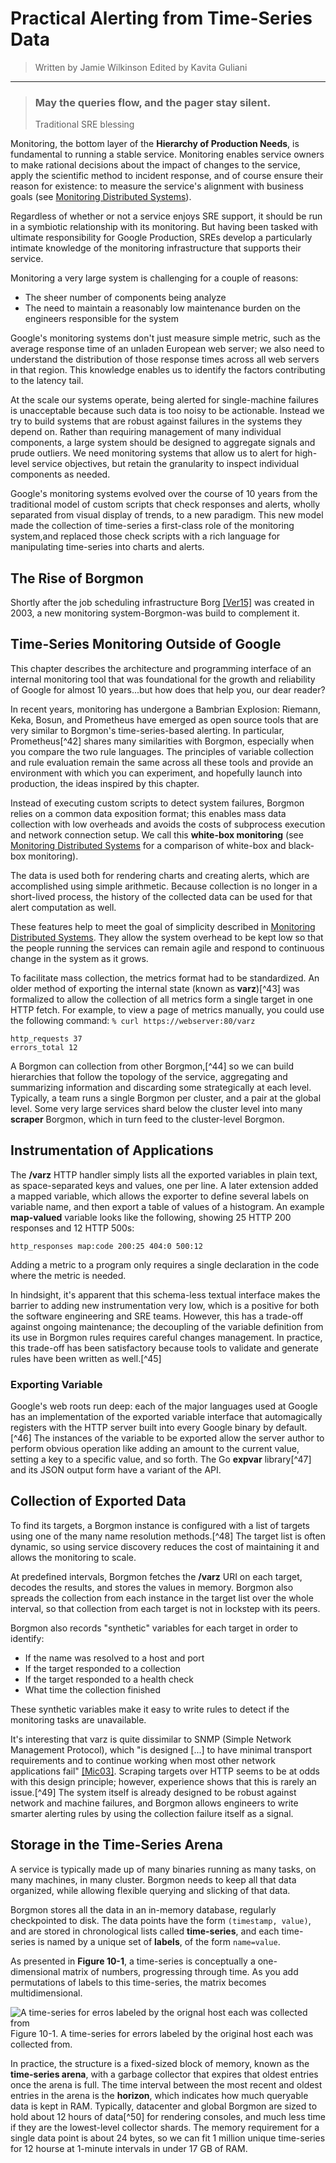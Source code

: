 # Practical Alerting from Time-Series Data

> Written by Jamie Wilkinson
> Edited by Kavita Guliani

---

> ### May the queries flow, and the pager stay silent.
>
>  Traditional SRE blessing

Monitoring, the bottom layer of the **Hierarchy of Production Needs**,
is fundamental to running a stable service. Monitoring enables service
owners to make rational decisions about the impact of changes to the
service, apply the scientific method to incident response, and of course
ensure their reason for existence: to measure the service's alignment
with business goals (see [Monitoring Distributed
Systems](https://sre.google/sre-book/monitoring-distributed-systems/)).

Regardless of whether or not a service enjoys SRE support, it should be
run in a symbiotic relationship with its monitoring. But having been
tasked with ultimate responsibility for Google Production, SREs develop
a particularly intimate knowledge of the monitoring infrastructure that
supports their service.

Monitoring a very large system is challenging for a couple of reasons:

* The sheer number of components being analyze
* The need to maintain a reasonably low maintenance burden on the
  engineers responsible for the system

Google's monitoring systems don't just measure simple metric, such as
the average response time of an unladen European web server; we also
need to understand the distribution of those response times across all
web servers in that region. This knowledge enables us to identify the
factors contributing to the latency tail.

At the scale our systems operate, being alerted for single-machine
failures is unacceptable because such data is too noisy to be
actionable. Instead we try to build systems that are robust against
failures in the systems they depend on. Rather than requiring management
of many individual components, a large system should be designed to
aggregate signals and prude outliers. We need monitoring systems that
allow us to alert for high-level service objectives, but retain the
granularity to inspect individual components as needed.

Google's monitoring systems evolved over the course of 10 years from the
traditional model of custom scripts that check responses and alerts,
wholly separated from visual display of trends, to a new paradigm. This
new model made the collection of time-series a first-class role of the
monitoring system,and replaced those check scripts with a rich language
for manipulating time-series into charts and alerts.

## The Rise of Borgmon

Shortly after the job scheduling infrastructure Borg
[[Ver15]](https://sre.google/sre-book/bibliography#Ver15) was created in
2003, a new monitoring system-Borgmon-was build to complement it.

## Time-Series Monitoring Outside of Google

This chapter describes the architecture and programming interface of an
internal monitoring tool that was foundational for the growth and
reliability of Google for almost 10 years...but how does that help you,
our dear reader?

In recent years, monitoring has undergone a Bambrian Explosion: Riemann,
Keka, Bosun, and Prometheus have emerged as open source tools that are
very similar to Borgmon's time-series-based alerting. In particular,
Prometheus[^42] shares many similarities with Borgmon, especially when
you compare the two rule languages. The principles of variable
collection and rule evaluation remain the same across all these tools
and provide an environment with which you can experiment, and hopefully
launch into production, the ideas inspired by this chapter.

Instead of executing custom scripts to detect system failures, Borgmon
relies on a common data exposition format; this enables mass data
collection with low overheads and avoids the costs of subprocess
execution and network connection setup. We call this **white-box
monitoring** (see [Monitoring Distributed
Systems](https://sre.google/sre-book/monitoring-distributed-systems/)
for a comparison of white-box and black-box monitoring).

The data is used both for rendering charts and creating alerts, which
are accomplished using simple arithmetic. Because collection is no
longer in a short-lived process, the history of the collected data can
be used for that alert computation as well.

These features help to meet the goal of simplicity described in
[Monitoring Distributed
Systems](https://sre.google/sre-book/monitoring-distributed-systems/).
They allow the system overhead to be kept low so that the people running
the services can remain agile and respond to continuous change in the
system as it grows.

To facilitate mass collection, the metrics format had to be
standardized. An older method of exporting the internal state (known as
**varz**)[^43] was formalized to allow the collection of all metrics
form a single target in one HTTP fetch. For example, to view a page of
metrics manually, you could use the following command: `% curl
https://webserver:80/varz`

```
http_requests 37
errors_total 12
```

A Borgmon can collection from other Borgmon,[^44] so we can build
hierarchies that follow the topology of the service, aggregating and
summarizing information and discarding some strategically at each level.
Typically, a team runs a single Borgmon per cluster, and a pair at the
global level. Some very large services shard below the cluster level
into many **scraper** Borgmon, which in turn feed to the cluster-level
Borgmon.

## Instrumentation of Applications

The **/varz** HTTP handler simply lists all the exported variables in
plain text, as space-separated keys and values, one per line. A later
extension added a mapped variable, which allows the exporter to define
several labels on variable name, and then export a table of values of a
histogram. An example **map-valued** variable looks like the following,
showing 25 HTTP 200 responses and 12 HTTP 500s:

```
http_responses map:code 200:25 404:0 500:12
```

Adding a metric to a program only requires a single declaration in the
code where the metric is needed.

In hindsight, it's apparent that this schema-less textual interface makes
the barrier to adding new instrumentation very low, which is a positive
for both the software engineering and SRE teams. However, this has a
trade-off against ongoing maintenance; the decoupling of the variable
definition from its use in Borgmon rules requires careful changes
management. In practice, this trade-off has been satisfactory because
tools to validate and generate rules have been written as well.[^45]

### Exporting Variable

Google's web roots run deep: each of the major languages used at Google
has an implementation of the exported variable interface that
automagically registers with the HTTP server built into every Google
binary by default.[^46] The instances of the variable to be exported
allow the server author to perform obvious operation like adding an
amount to the current value, setting a key to a specific value, and so
forth. The Go **expvar** library[^47] and its JSON output form have a
variant of the API.

## Collection of Exported Data

To find its targets, a Borgmon instance is configured with a list of
targets using one of the many name resolution methods.[^48] The target
list is often dynamic, so using service discovery reduces the cost of
maintaining it and allows the monitoring to scale.

At predefined intervals, Borgmon fetches the **/varz** URI on each
target, decodes the results, and stores the values in memory. Borgmon
also spreads the collection from each instance in the target list over
the whole interval, so that collection from each target is not in
lockstep with its peers.

Borgmon also records "synthetic" variables for each target in order to
identify:

* If the name was resolved to a host and port
* If the target responded to a collection
* If the target responded to a health check
* What time the collection finished

These synthetic variables make it easy to write rules to detect if the
monitoring tasks are unavailable.

It's interesting that varz is quite dissimilar to SNMP (Simple Network
Management Protocol), which "is designed [...] to have minimal transport
requirements and to continue working when most other network applications
fail" [[Mic03]](https://sre.google/sre-book/bibliography#Mic03).
Scraping targets over HTTP seems to be at odds with this design
principle; however, experience shows that this is rarely an issue.[^49]
The system itself is already designed to be robust against network and
machine failures, and Borgmon allows engineers to write smarter alerting
rules by using the collection failure itself as a signal.

## Storage in the Time-Series Arena

A service is typically made up of many binaries running as many tasks,
on many machines, in many cluster. Borgmon needs to keep all that data
organized, while allowing flexible querying and slicking of that data.

Borgmon stores all the data in an in-memory database, regularly
checkpointed to disk. The data points have the form `(timestamp,
value)`, and are stored in chronological lists called **time-series**,
and each time-series is named by a unique set of **labels**, of the form
`name=value`.

As presented in **Figure 10-1**, a time-series is conceptually a
one-dimensional matrix of numbers, progressing through time. As you add
permutations of labels to this time-series, the matrix becomes
multidimensional.

![A time-series for erros labeled by the orignal host each was collected
from](../../gcp-img/figure_10_1.jpg) Figure 10-1. A time-series for
errors labeled by the original host each was collected from.

In practice, the structure is a fixed-sized block of memory, known as
the **time-series arena**, with a garbage collector that expires that
oldest entries once the arena is full. The time interval between the
most recent and oldest entries in the arena is the **horizon**, which
indicates how much queryable data is kept in RAM. Typically, datacenter
and global Borgmon are sized to hold about 12 hours of data[^50] for
rendering consoles, and much less time if they are the lowest-level
collector shards. The memory requirement for a single data point is
about 24 bytes, so we can fit 1 million unique time-series for 12 hourse
at 1-minute intervals in under 17 GB of RAM.



























